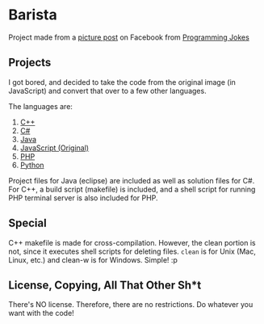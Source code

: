 # Barista
Project made from a [picture post](https://www.facebook.com/programmingjokes/posts/652247888278181:0) on Facebook from [Programming Jokes](https://www.facebook.com/programmingjokes/)

## Projects
I got bored, and decided to take the code from the original image (in JavaScript) and convert that over to a few other languages.

The languages are:  
1. [C++](https://github.com/pazuzu156/Barista/tree/master/cpp)  
2. [C#](https://github.com/pazuzu156/Barista/tree/master/csharp)  
3. [Java](https://github.com/pazuzu156/Barista/tree/master/java)
4. [JavaScript (Original)](https://github.com/pazuzu156/Barista/tree/master/js)  
5. [PHP](https://github.com/pazuzu156/Barista/tree/master/php)  
6. [Python](https://github.com/pazuzu156/Barista/tree/master/python)

Project files for Java (eclipse) are included as well as solution files for C#. For C++, a build script (makefile) is included, and a shell script for running PHP terminal server is also included for PHP.

## Special
C++ makefile is made for cross-compilation. However, the clean portion is not, since it executes shell scripts for deleting files. `clean` is for Unix (Mac, Linux, etc.) and clean-w is for Windows. Simple! :p

## License, Copying, All That Other Sh*t
There's NO license. Therefore, there are no restrictions. Do whatever you want with the code!
